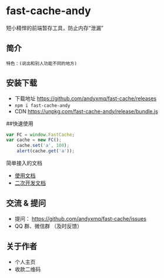 # fast-cache-andy

短小精悍的前端暂存工具，防止内存“泄漏”

## 简介

    特色：(说出和别人功能不同的地方)

## 安装下载

- 下载地址 https://github.com/andyxmq/fast-cache/releases
- `npm i fast-cache-andy`
- CDN https://unpkg.com/fast-cache-andy/release/bundle.js

##快速使用
```js
var FC = window.FastCache;
var cache = new FC();
    cache.set('a', 100);
    alert(cache.get('a'));
```


简单接入的文档

- [使用文档](./doc/use/README.md)
- [二次开发文档](./doc/dev/README.md)

## 交流 & 提问

- 提问： https://github.com/andyxmq/fast-cache/issues
- QQ 群、微信群 （及时反馈）

## 关于作者

- 个人主页
- 收款二维码